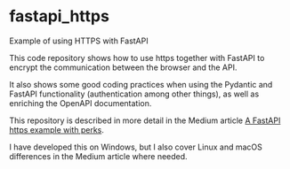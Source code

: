 # fastapi_https

Example of using HTTPS with FastAPI

This code repository shows how to use https together with FastAPI to encrypt the 
communication between the browser and the API.

It also shows some good coding practices when using the Pydantic and FastAPI 
functionality (authentication among other things), as well as enriching the 
OpenAPI documentation.

This repository is described in more detail in the Medium article 
[A FastAPI https example with perks](https://medium.com/@wilde.consult/a-fastapi-https-example-with-perks-5d4b0a56cc31).

I have developed this on Windows, but I also cover Linux and macOS differences 
in the Medium article where needed.
